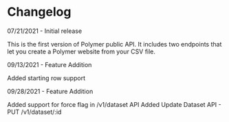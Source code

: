 # Changelog

07/21/2021 - Initial release

This is the first version of Polymer public API. It includes two endpoints that let you create a Polymer website from your CSV file.

09/13/2021 - Feature Addition

Added starting row support


09/28/2021 - Feature Addition

Added support for force flag in /v1/dataset API
Added Update Dataset API - PUT /v1/dataset/:id